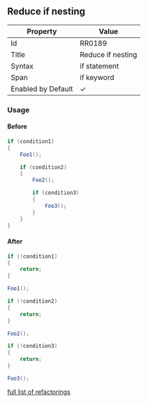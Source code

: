 ## Reduce if nesting

| Property           | Value             |
| ------------------ | ----------------- |
| Id                 | RR0189            |
| Title              | Reduce if nesting |
| Syntax             | if statement      |
| Span               | if keyword        |
| Enabled by Default | &#x2713;          |

### Usage

#### Before

```csharp
if (condition1)
{
    Foo1();

    if (condition2)
    {
        Foo2();

        if (condition3)
        {
            Foo3();
        }
    }
}
```

#### After

```csharp
if (!condition1)
{
    return;
}

Foo1();

if (!condition2)
{
    return;
}

Foo2();

if (!condition3)
{
    return;
}

Foo3();
```

[full list of refactorings](Refactorings.md)